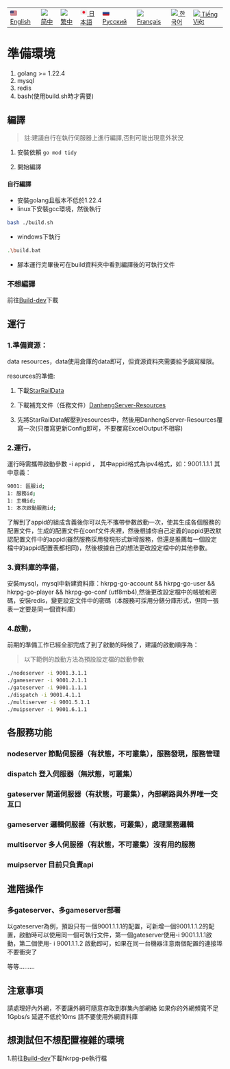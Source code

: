 <div align="center">
<table>
<td valign="center"><a href="EN.md"><img src="https://github.com/twitter/twemoji/blob/master/assets/svg/1f1fa-1f1f8.svg" width="16"/> English</td>
 
<td valign="center"><a href="zh-CN.md"><img src="https://em-content.zobj.net/thumbs/120/twitter/351/flag-china_1f1e8-1f1f3.png" width="16"/> 简中</td>
 
<td valign="center"><a href="zh-TW.md"><img src="https://em-content.zobj.net/thumbs/120/twitter/351/flag-china_1f1e8-1f1f3.png" width="16"/> 繁中</td>
 
<td valign="center"><a href="JP.md"><img src="https://github.com/twitter/twemoji/blob/master/assets/svg/1f1ef-1f1f5.svg" width="16"/> 日本語</td>
 
<td valign="center"><a href="RU.md"><img src="https://github.com/twitter/twemoji/blob/master/assets/svg/1f1f7-1f1fa.svg" width="16"/> Русский</a></td>

<td valign="center"><a href="FR.md"><img src="https://em-content.zobj.net/thumbs/160/twitter/154/flag-for-france_1f1eb-1f1f7.png" width="16"/> Français</td>
 
<td valign="center"><a href="KR.md"><img src="https://em-content.zobj.net/source/twitter/53/flag-for-south-korea_1f1f0-1f1f7.png" width="16"/> 한국어</td>
 
<td valign="center"><a href="VI.md"><img src="https://em-content.zobj.net/thumbs/120/twitter/351/flag-vietnam_1f1fb-1f1f3.png" width="16"/> Tiếng Việt </a></td>
</table>
</div>

# 準備環境
1. golang >= 1.22.4
2. mysql
3. redis
4. bash(使用build.sh時才需要)

## 編譯
> 註:建議自行在執行伺服器上進行編譯,否則可能出現意外狀況
1. 安裝依賴
`go mod tidy`

2. 開始編譯

#### 自行編譯
- 安裝golang且版本不低於1.22.4
- linux下安裝gcc環境，然後執行

```bash
bash ./build.sh
```

- windows下執行
```bash
.\build.bat
```

- 腳本運行完畢後可在build資料夾中看到編譯後的可執行文件

### 不想編譯
前往[Build-dev](https://github.com/gucooing/hkrpg-go/actions/workflows/Build.yml)下載

## 運行

### 1.準備資源：
data resources，data使用倉庫的data即可，但資源資料夾需要給予讀寫權限。

resources的準備:
1. 下載[StarRailData](https://github.com/Dimbreath/StarRailData)

2. 下載補充文件（任務文件）[DanhengServer-Resources](https://github.com/EggLinks/DanhengServer-Resources)

3. 先將StarRailData解壓到resources中，然後用DanhengServer-Resources覆寫一次(只覆寫更新Config即可，不要覆寫ExcelOutput不相容)

### 2.運行，
運行時需攜帶啟動參數 -i appid ， 其中appid格式為ipv4格式，如：9001.1.1.1 其中意義：

```bash
9001: 區服id;
1: 服務id;
1: 主機id;
1: 本次啟動服務id;
```
了解到了appid的組成含義後你可以先不攜帶參數啟動一次，使其生成各個服務的配置文件，生成的配置文件在conf文件夾裡，然後根據你自己定義的appid更改默認配置文件中的appid(雖然服務採用發現形式新增服務，但還是推薦每一個設定檔中的appid配置表都相同)，然後根據自己的想法更改設定檔中的其他參數。

### 3.資料庫的準備，
安裝mysql，mysql中新建資料庫：hkrpg-go-account && hkrpg-go-user && hkrpg-go-player && hkrpg-go-conf (utf8mb4),然後更改設定檔中的帳號和密碼，安裝redis，變更設定文件中的密碼（本服務可採用分錶分庫形式，但同一張表一定要是同一個資料庫）

### 4.啟動，
前期的準備工作已經全部完成了到了啟動的時候了，建議的啟動順序為：
> 以下範例的啟動方法為預設設定檔的啟動參數

```bash
./nodeserver -i 9001.3.1.1
./gameserver -i 9001.2.1.1
./gateserver -i 9001.1.1.1
./dispatch -i 9001.4.1.1
./multiserver -i 9001.5.1.1
./muipserver -i 9001.6.1.1
```

## 各服務功能
### nodeserver 節點伺服器（有狀態，不可叢集），服務發現，服務管理

### dispatch 登入伺服器（無狀態，可叢集）

### gateserver 閘道伺服器（有狀態，可叢集），內部網路與外界唯一交互口

### gameserver 邏輯伺服器（有狀態，可叢集），處理業務邏輯

### multiserver 多人伺服器（有狀態，不可叢集）沒有用的服務

### muipserver 目前只負責api

## 進階操作

### 多gateserver、多gameserver部署
以gateserver為例，預設只有一個9001.1.1.1的配置，可新增一個9001.1.1.2的配置，啟動時可以使用同一個可執行文件，第一個gateserver使用-i 9001.1.1.1啟動，第二個使用- i 9001.1.1.2 啟動即可，如果在同一台機器注意兩個配置的連接埠不要衝突了

等等.........

## 注意事項
請處理好內外網，不要讓外網可隨意存取到群集內部網絡
如果你的外網頻寬不足 1Gpbs/s 延遲不低於10ms 請不要使用外網資料庫

## 想測試但不想配置複雜的環境

1.前往[Build-dev](https://github.com/gucooing/hkrpg-go/actions/workflows/Build.yml)下載hkrpg-pe執行檔